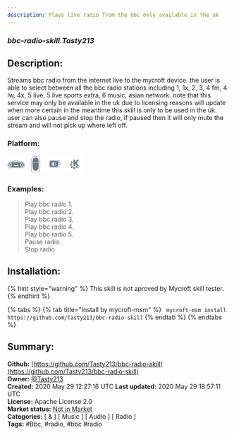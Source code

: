 ```yaml
---
description: Plays live radio from the bbc only available in the uk
---
```


### _bbc-radio-skill.Tasty213_  
## Description:  
Streams bbc radio from the internet live to the mycroft device. the user is able to select between all the bbc radio stations including 1, 1x, 2, 3, 4 fm, 4 lw, 4x, 5 live, 5 live sports extra, 6 music, asian network. note that this service may only be available in the uk due to licensing reasons will update when more certain in the meantime this skill is only to be used in the uk. user can also pause and stop the radio, if paused then it will only mute the stream and will not pick up where left off.  
  
  
### Platform:  
 ![Mark I](../.gitbook/assets/mark-1-icon.png)  ![Mark II](../.gitbook/assets/mark-2-icon.png)  ![Picroft](../.gitbook/assets/picroft-icon.png)  ![plasmoid](../.gitbook/assets/kde.png)   
### Examples:  
> Play bbc radio 1.  
> Play bbc radio 2.  
> Play bbc radio 3.  
> Play bbc radio 4.  
> Play bbc radio 5.  
> Pause radio.  
> Stop radio.  
  
## Installation:  
{% hint style="warning" %}
This skill is not aproved by Mycroft skill tester.
{% endhint %}
    
{% tabs %}
{% tab title="Install by mycroft-msm" %}
``` mycroft-msm install https://github.com/Tasty213/bbc-radio-skill```
{% endtab %}
  {% endtabs %}
    
## Summary:  
**Github:** [https://github.com/Tasty213/bbc-radio-skill](https://github.com/Tasty213/bbc-radio-skill)  
**Owner:** [@Tasty213](https://github.com/Tasty213)  
**Created:** 2020 May 29 12:27:16 UTC  **Last updated:** 2020 May 29 18:57:11 UTC  
**License:** Apache License 2.0  
**Market status:** [Not in Market](https://market.mycroft.ai/skill/)  
**Categories:** [ & ] [ Music ] [ Audio ] [ Radio ]   
**Tags:** \#Bbc, \#radio, \#bbc \#radio   
